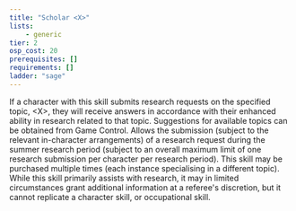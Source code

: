 ```yaml
---
title: "Scholar <X>"
lists:
    - generic
tier: 2
osp_cost: 20
prerequisites: []
requirements: []
ladder: "sage"
---
```

If a character with this skill submits research requests on the specified topic, \<X>, they will receive answers in accordance with their enhanced ability in research related to that topic. Suggestions for available topics can be obtained from Game Control. Allows the submission (subject to the relevant in-character arrangements) of a research request during the summer research period (subject to an overall maximum limit of one research submission per character per research period). This skill may be purchased multiple times (each instance specialising in a different topic). While this skill primarily assists with research, it may in limited circumstances grant additional information at a referee's discretion, but it cannot replicate a character skill, or occupational skill.